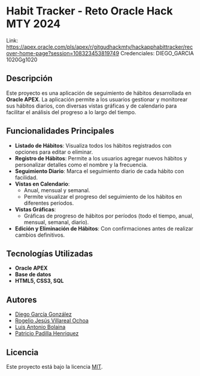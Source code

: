 # Habit Tracker - Reto Oracle Hack MTY 2024
Link: https://apex.oracle.com/pls/apex/r/gitgudhackmty/hackapphabittracker/recover-home-page?session=108323453819749
Credenciales: DIEGO_GARCIA 1020Gg1020

## Descripción

Este proyecto es una aplicación de seguimiento de hábitos desarrollada en **Oracle APEX**. La aplicación permite a los usuarios gestionar y monitorear sus hábitos diarios, con diversas vistas gráficas y de calendario para facilitar el análisis del progreso a lo largo del tiempo. 

## Funcionalidades Principales

- **Listado de Hábitos**: Visualiza todos los hábitos registrados con opciones para editar o eliminar.
- **Registro de Hábitos**: Permite a los usuarios agregar nuevos hábitos y personalizar detalles como el nombre y la frecuencia.
- **Seguimiento Diario**: Marca el seguimiento diario de cada hábito con facilidad.
- **Vistas en Calendario**:
  - Anual, mensual y semanal.
  - Permite visualizar el progreso del seguimiento de los hábitos en diferentes períodos.
- **Vistas Gráficas**:
  - Gráficas de progreso de hábitos por períodos (todo el tiempo, anual, mensual, semanal, diario).
- **Edición y Eliminación de Hábitos**: Con confirmaciones antes de realizar cambios definitivos.

## Tecnologías Utilizadas

- **Oracle APEX**
- **Base de datos**
- **HTML5, CSS3, SQL**

## Autores

- [Diego García González](https://github.com/diegogarciagzz)
- [Rogelio Jesús Villareal Ochoa](https://github.com/rogervdo)
- [Luis Antonio Bolaina](https://github.com/bashlui)
- [Patricio Padilla Henriquez](https://github.com/PatPad28)
## Licencia

Este proyecto está bajo la licencia [MIT](https://github.com/diegogarciagzz/HackBits/blob/main/LICENSE).
